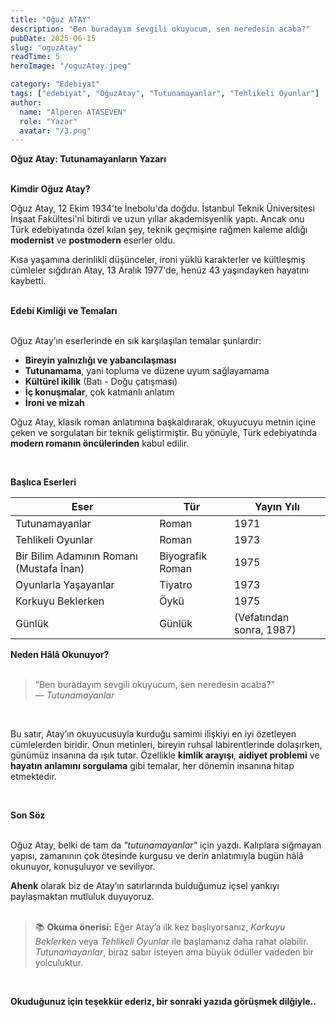 ```yaml
---
title: "Oğuz ATAY"
description: "Ben buradayım sevgili okuyucum, sen neredesin acaba?"
pubDate: 2025-06-15
slug: "oguzAtay"
readTime: 5
heroImage: "/oguzAtay.jpeg"

category: "Edebiyat"
tags: ["edebiyat", "OğuzAtay", "Tutunamayanlar", "Tehlikeli Oyunlar"]
author:
  name: "Alperen ATASEVEN"
  role: "Yazar"
  avatar: "/3.png"
---
```


**Oğuz Atay: Tutunamayanların Yazarı**
<br><br>

**Kimdir Oğuz Atay?**
<br>

Oğuz Atay, 12 Ekim 1934'te İnebolu'da doğdu. İstanbul Teknik Üniversitesi İnşaat Fakültesi'ni bitirdi ve uzun yıllar akademisyenlik yaptı. Ancak onu Türk edebiyatında özel kılan şey, teknik geçmişine rağmen kaleme aldığı **modernist** ve **postmodern** eserler oldu.

Kısa yaşamına derinlikli düşünceler, ironi yüklü karakterler ve kültleşmiş cümleler sığdıran Atay, 13 Aralık 1977'de, henüz 43 yaşındayken hayatını kaybetti.
<br><br>

**Edebi Kimliği ve Temaları**
<br><br>

Oğuz Atay’ın eserlerinde en sık karşılaşılan temalar şunlardır:

<div class="max-w-xl text-gray-800 text-base leading-relaxed">
  <ul class="list-disc list-inside space-y-2">
    <li><strong>Bireyin yalnızlığı ve yabancılaşması</strong></li>
    <li>
      <strong>Tutunamama</strong>, yani topluma ve düzene uyum sağlayamama
    </li>
    <li><strong>Kültürel ikilik</strong> (Batı - Doğu çatışması)</li>
    <li><strong>İç konuşmalar</strong>, çok katmanlı anlatım</li>
    <li><strong>İroni ve mizah</strong></li>
  </ul>
</div>


Oğuz Atay, klasik roman anlatımına başkaldırarak, okuyucuyu metnin içine çeken ve sorgulatan bir teknik geliştirmiştir. Bu yönüyle, Türk edebiyatında **modern romanın öncülerinden** kabul edilir.

<br>

**Başlıca Eserleri**
<br>

<div class="overflow-x-auto my-8">
  <table class="table-auto w-full border border-gray-300 text-left text-sm">
    <thead class="bg-gray-100">
      <tr>
        <th class="px-4 py-2 font-semibold border-b">Eser</th>
        <th class="px-4 py-2 font-semibold border-b">Tür</th>
        <th class="px-4 py-2 font-semibold border-b">Yayın Yılı</th>
      </tr>
    </thead>
    <tbody>
      <tr>
        <td class="px-4 py-2 border-b font-medium">Tutunamayanlar</td>
        <td class="px-4 py-2 border-b">Roman</td>
        <td class="px-4 py-2 border-b">1971</td>
      </tr>
      <tr>
        <td class="px-4 py-2 border-b font-medium">Tehlikeli Oyunlar</td>
        <td class="px-4 py-2 border-b">Roman</td>
        <td class="px-4 py-2 border-b">1973</td>
      </tr>
      <tr>
        <td class="px-4 py-2 border-b font-medium">Bir Bilim Adamının Romanı (Mustafa İnan)</td>
        <td class="px-4 py-2 border-b">Biyografik Roman</td>
        <td class="px-4 py-2 border-b">1975</td>
      </tr>
      <tr>
        <td class="px-4 py-2 border-b font-medium">Oyunlarla Yaşayanlar</td>
        <td class="px-4 py-2 border-b">Tiyatro</td>
        <td class="px-4 py-2 border-b">1973</td>
      </tr>
      <tr>
        <td class="px-4 py-2 border-b font-medium">Korkuyu Beklerken</td>
        <td class="px-4 py-2 border-b">Öykü</td>
        <td class="px-4 py-2 border-b">1975</td>
      </tr>
      <tr>
        <td class="px-4 py-2 border-b font-medium">Günlük</td>
        <td class="px-4 py-2 border-b">Günlük</td>
        <td class="px-4 py-2 border-b">(Vefatından sonra, 1987)</td>
      </tr>
    </tbody>
  </table>
</div>


 **Neden Hâlâ Okunuyor?**
 <br><br>

> “Ben buradayım sevgili okuyucum, sen neredesin acaba?”  
> — *Tutunamayanlar*
<br>

Bu satır, Atay’ın okuyucusuyla kurduğu samimi ilişkiyi en iyi özetleyen cümlelerden biridir. Onun metinleri, bireyin ruhsal labirentlerinde dolaşırken, günümüz insanına da ışık tutar. Özellikle **kimlik arayışı**, **aidiyet problemi** ve **hayatın anlamını sorgulama** gibi temalar, her dönemin insanına hitap etmektedir.

<br>

**Son Söz**
<br><br>

Oğuz Atay, belki de tam da *"tutunamayanlar"* için yazdı. Kalıplara sığmayan yapısı, zamanının çok ötesinde kurgusu ve derin anlatımıyla bugün hâlâ okunuyor, konuşuluyor ve seviliyor.

**Ahenk** olarak biz de Atay’ın satırlarında bulduğumuz içsel yankıyı paylaşmaktan mutluluk duyuyoruz.
<br><br>

> 📚 **Okuma önerisi:** Eğer Atay’a ilk kez başlıyorsanız, *Korkuyu Beklerken* veya *Tehlikeli Oyunlar* ile başlamanız daha rahat olabilir.  
> *Tutunamayanlar*, biraz sabır isteyen ama büyük ödüller vadeden bir yolculuktur.
<br>

**Okuduğunuz için teşekkür ederiz, bir sonraki yazıda görüşmek dilğiyle..**